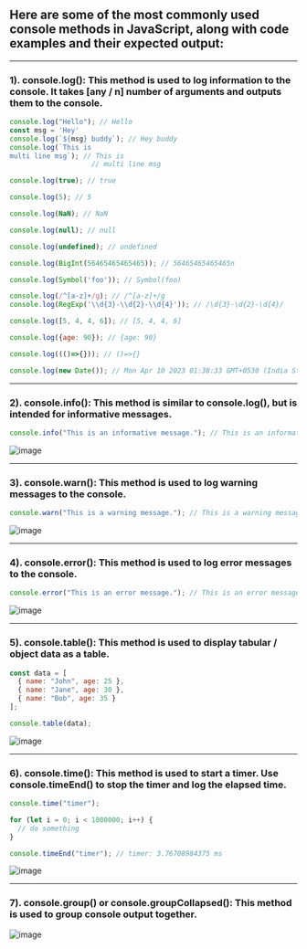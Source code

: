 ## Here are some of the most commonly used console methods in JavaScript, along with code examples and their expected output:

<hr />

### 1). console.log(): This method is used to log information to the console. It takes [any / n] number of arguments and outputs them to the console.

```javascript
console.log("Hello"); // Hello
const msg = 'Hey'
console.log(`${msg} buddy`); // Hey buddy
console.log(`This is
multi line msg`); // This is
                    // multi line msg

console.log(true); // true

console.log(5); // 5

console.log(NaN); // NaN

console.log(null); // null

console.log(undefined); // undefined

console.log(BigInt(56465465465465)); // 56465465465465n

console.log(Symbol('foo')); // Symbol(foo)

console.log(/^[a-z]+/g); // /^[a-z]+/g
console.log(RegExp('\\d{3}-\\d{2}-\\d{4}')); // /\d{3}-\d{2}-\d{4}/

console.log([5, 4, 4, 6]); // [5, 4, 4, 6]

console.log({age: 90}); // {age: 90}

console.log((()=>{})); // ()=>{}

console.log(new Date()); // Mon Apr 10 2023 01:38:33 GMT+0530 (India Standard Time)
```

<hr />

### 2). console.info(): This method is similar to console.log(), but is intended for informative messages.

```javascript
console.info("This is an informative message."); // This is an informative message.
```

![image](https://user-images.githubusercontent.com/72046165/230794490-4f406827-af74-49ab-ba4a-2ab8ce9653e2.png)

<hr />

### 3). console.warn(): This method is used to log warning messages to the console.

```javascript
console.warn("This is a warning message."); // This is a warning message.
```

![image](https://user-images.githubusercontent.com/72046165/230794552-e0e015ec-dd68-4216-86bf-cc8c993d4ca9.png)

<hr />

### 4). console.error(): This method is used to log error messages to the console.

```javascript
console.error("This is an error message."); // This is an error message.
```

![image](https://user-images.githubusercontent.com/72046165/230794647-c8ad4034-1e28-410f-a6e9-fa2702d0bd9d.png)

<hr />

### 5). console.table(): This method is used to display tabular / object data as a table.

```javascript
const data = [
  { name: "John", age: 25 },
  { name: "Jane", age: 30 },
  { name: "Bob", age: 35 }
];

console.table(data);
```

![image](https://user-images.githubusercontent.com/72046165/230794730-9eee89e1-d4bc-4fa1-8fd6-d54527588ac6.png)

<hr />

### 6). console.time(): This method is used to start a timer. Use console.timeEnd() to stop the timer and log the elapsed time.

```javascript
console.time("timer");

for (let i = 0; i < 1000000; i++) {
  // do something
}

console.timeEnd("timer"); // timer: 3.76708984375 ms
```

![image](https://user-images.githubusercontent.com/72046165/230794772-3ff53e39-8d3f-49e0-9131-17f43ab3c5e6.png)

<hr />

### 7). console.group() or console.groupCollapsed(): This method is used to group console output together.

![image](https://user-images.githubusercontent.com/72046165/230794370-d1660905-331c-4b14-a36a-e696e8fcde0d.png)
